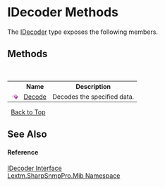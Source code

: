 # IDecoder Methods
 

The <a href="T_Lextm_SharpSnmpPro_Mib_IDecoder">IDecoder</a> type exposes the following members.


## Methods
&nbsp;<table><tr><th></th><th>Name</th><th>Description</th></tr><tr><td>![Public method](media/pubmethod.gif "Public method")</td><td><a href="M_Lextm_SharpSnmpPro_Mib_IDecoder_Decode">Decode</a></td><td>
Decodes the specified data.</td></tr></table>&nbsp;
<a href="#idecoder-methods">Back to Top</a>

## See Also


#### Reference
<a href="T_Lextm_SharpSnmpPro_Mib_IDecoder">IDecoder Interface</a><br /><a href="N_Lextm_SharpSnmpPro_Mib">Lextm.SharpSnmpPro.Mib Namespace</a><br />